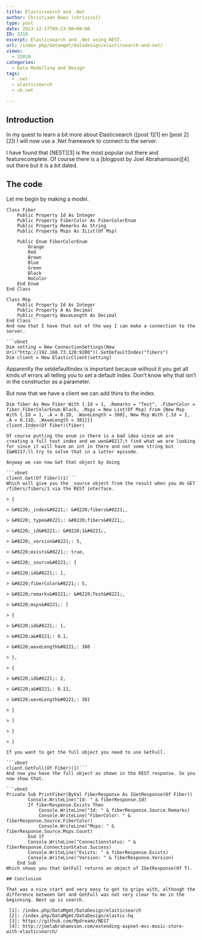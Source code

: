 ```yaml
---
title: Elasticsearch and .Net
author: Christiaan Baes (chrissie1)
type: post
date: 2013-12-17T09:23:00+00:00
ID: 2210
excerpt: Elasticsearch and .Net using NEST.
url: /index.php/datamgmt/datadesign/elasticsearch-and-net/
views:
  - 15810
categories:
  - Data Modelling and Design
tags:
  - .net
  - elasticsearch
  - vb.net

---
```

## Introduction

In my quest to learn a bit more about Elasticsearch ([post 1][1] en [post 2][2]) I will now use a .Net framework to connect to the server.

I have found that [NEST][3] is the most popular out there and featurecomplete. Of course there is a [blogpost by Joel Abrahamsson][4] out there but it is a bit dated.

## The code

Let me begin by making a model.

```vbnet
Class Fiber
    Public Property Id As Integer
    Public Property FiberColor As FiberColorEnum
    Public Property Remarks As String
    Public Property Msps As IList(Of Msp)

    Public Enum FiberColorEnum
        Orange
        Red
        Brown
        Blue
        Green
        Black
        NoColor
    End Enum
End Class

Class Msp
    Public Property Id As Integer
    Public Property A As Decimal
    Public Property WaveLength As Decimal
End Class```
And now that I have that out of the way I can make a connection to the server.

```vbnet
Dim setting = New ConnectionSettings(New Uri("http://192.168.73.128:9200")).SetDefaultIndex("fibers")
Dim client = New ElasticClient(setting)
```
<span class="MT_red">Apparently the setdefaultindex is important because without it you get all kinds of errors all telling you to set a default index. Don&#8217;t know why that isn&#8217;t in the constructor as a parameter.</span>

But now that we have a client we can add thins to the index.

```vbnet
Dim fiber As New Fiber With {.Id = 1, .Remarks = "Test", .FiberColor = fiber.FiberColorEnum.Black, .Msps = New List(Of Msp) From {New Msp With {.Id = 1, .A = 0.1D, .WaveLength = 380}, New Msp With {.Id = 2, .A = 0.11D, .WaveLength = 381}}}
client.Index(Of Fiber)(fiber)
        ```
Of course putting the enum in there is a bad idea since we are creating a full text index and we won&#8217;t find what we are looking for since it will have an int in there and not some string but I&#8217;ll try to solve that in a latter episode.

Anyway we can now Get that object by doing 

```vbnet
client.Get(Of Fiber)(1)```
Which will give you the _source object from the result when you do GET /fibers/fibers/1 via the REST interface.

> {
     
> &#8220;_index&#8221;: &#8220;fibers&#8221;,
     
> &#8220;_type&#8221;: &#8220;fibers&#8221;,
     
> &#8220;_id&#8221;: &#8220;1&#8221;,
     
> &#8220;_version&#8221;: 5,
     
> &#8220;exists&#8221;: true,
     
> &#8220;_source&#8221;: {
        
> &#8220;id&#8221;: 1,
        
> &#8220;fiberColor&#8221;: 5,
        
> &#8220;remarks&#8221;: &#8220;Test&#8221;,
        
> &#8220;msps&#8221;: [
           
> {
              
> &#8220;id&#8221;: 1,
              
> &#8220;a&#8221;: 0.1,
              
> &#8220;waveLength&#8221;: 380
           
> },
           
> {
              
> &#8220;id&#8221;: 2,
              
> &#8220;a&#8221;: 0.11,
              
> &#8220;waveLength&#8221;: 381
           
> }
        
> ]
     
> }
  
> }

If you want to get the full object you need to use GetFull.

```vbnet
client.GetFull(Of Fiber)(1)```
And now you have the full object as shown in the REST response. So you now show that.

```vbnet
Private Sub PrintFiber(ByVal fiberResponse As IGetResponse(Of Fiber))
        Console.WriteLine("Id: " & fiberResponse.Id)
        If fiberResponse.Exists Then
            Console.WriteLine("Id: " & fiberResponse.Source.Remarks)
            Console.WriteLine("FiberColor: " & fiberResponse.Source.FiberColor)
            Console.WriteLine("Msps: " & fiberResponse.Source.Msps.Count)
        End If
        Console.WriteLine("Connectionstatus: " & fiberResponse.ConnectionStatus.Success)
        Console.WriteLine("Exists: " & fiberResponse.Exists)
        Console.WriteLine("Version: " & fiberResponse.Version)
    End Sub```
Which shows you that GetFull returns an object of IGetResponse(Of T).

## Conclusion

That was a nice start and very easy to get to grips with, although the difference between Get and GetFull was not very clear to me in the beginning. Next up is search.

 [1]: /index.php/DataMgmt/DataDesign/elasticsearch
 [2]: /index.php/DataMgmt/DataDesign/elastic-hq
 [3]: https://github.com/Mpdreamz/NEST
 [4]: http://joelabrahamsson.com/extending-aspnet-mvc-music-store-with-elasticsearch/